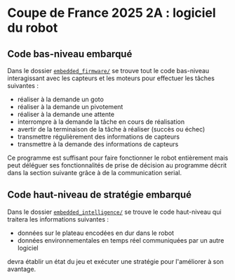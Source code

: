 # Coupe de France 2025 2A : logiciel du robot

## Code bas-niveau embarqué

Dans le dossier [`embedded_firmware/`](./embedded_firmware/) se trouve tout le
code bas-niveau interagissant avec les capteurs et les moteurs pour effectuer
les tâches suivantes :

- réaliser à la demande un goto <!-- TODO: spécifier le goto -->
- réaliser à la demande un pivotement
- réaliser à la demande une attente
- interrompre à la demande la tâche en cours de réalisation
- avertir de la terminaison de la tâche à réaliser (succès ou échec)
  <!-- TODO: voir si une notification d'échec est possible avec une
  transmission d'informations dessus; définir la spec à ce propos -->
- transmettre régulièrement des informations de capteurs
- transmettre à la demande des informations de capteurs

Ce programme est suffisant pour faire fonctionner le robot entièrement mais
peut déléguer ses fonctionnalités de prise de décision au programme décrit dans
la section suivante grâce à de la communication serial.

## Code haut-niveau de stratégie embarqué

Dans le dossier [`embedded_intelligence/`](./embedded_intelligence/) se trouve
le code haut-niveau qui traitera les informations suivantes :

- données sur le plateau encodées en dur dans le robot
- données environnementales en temps réel communiquées par un autre logiciel

devra établir un état du jeu et exécuter une stratégie pour l'améliorer à son
avantage.
